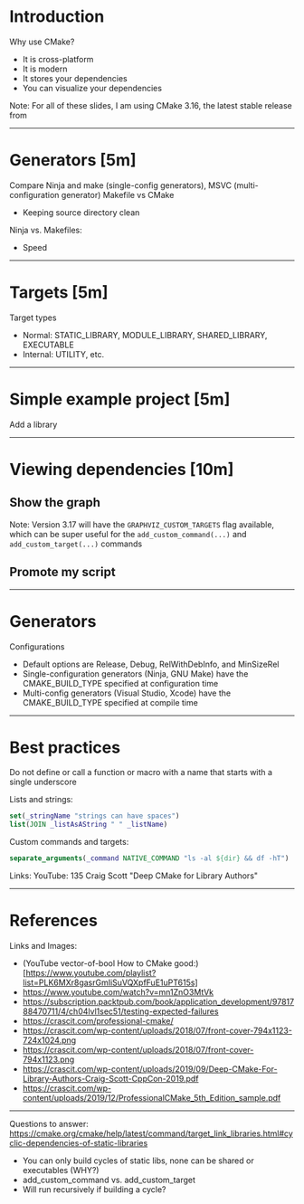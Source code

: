 # Introduction

Why use CMake?
* It is cross-platform
* It is modern
* It stores your dependencies
* You can visualize your dependencies

Note: For all of these slides, I am using CMake 3.16, the latest stable release from [](https://cmake.org/download/)

---
# Generators [5m]

Compare Ninja and make (single-config generators), MSVC (multi-configuration generator)
Makefile vs CMake
* Keeping source directory clean

Ninja vs. Makefiles:
* Speed

---
# Targets [5m]

Target types
* Normal: STATIC_LIBRARY, MODULE_LIBRARY, SHARED_LIBRARY, EXECUTABLE
* Internal: UTILITY, etc.

---
# Simple example project [5m]
Add a library

---
# Viewing dependencies [10m]

## Show the graph

Note: Version 3.17 will have the `GRAPHVIZ_CUSTOM_TARGETS` flag available, which can be super useful for the `add_custom_command(...)` and `add_custom_target(...)` commands

## Promote my script

---
# Generators

Configurations
* Default options are Release, Debug, RelWithDebInfo, and MinSizeRel
* Single-configuration generators (Ninja, GNU Make) have the CMAKE_BUILD_TYPE specified at configuration time
* Multi-config generators (Visual Studio, Xcode) have the CMAKE_BUILD_TYPE specified at compile time

---
# Best practices


Do not define or call a function or macro with a name that starts with a single underscore

Lists and strings:
```cmake
set(_stringName "strings can have spaces")
list(JOIN _listAsAString " " _listName)
```


Custom commands and targets:
```cmake
separate_arguments(_command NATIVE_COMMAND "ls -al ${dir} && df -hT")
```

Links:
YouTube:
135 Craig Scott "Deep CMake for Library Authors"


---
# References

Links and Images:
* (YouTube vector-of-bool How to CMake good:)[https://www.youtube.com/playlist?list=PLK6MXr8gasrGmIiSuVQXpfFuE1uPT615s]
* https://www.youtube.com/watch?v=mn1ZnO3MtVk
* https://subscription.packtpub.com/book/application_development/9781788470711/4/ch04lvl1sec51/testing-expected-failures
* https://crascit.com/professional-cmake/
* https://crascit.com/wp-content/uploads/2018/07/front-cover-794x1123-724x1024.png
* https://crascit.com/wp-content/uploads/2018/07/front-cover-794x1123.png
* https://crascit.com/wp-content/uploads/2019/09/Deep-CMake-For-Library-Authors-Craig-Scott-CppCon-2019.pdf
* https://crascit.com/wp-content/uploads/2019/12/ProfessionalCMake_5th_Edition_sample.pdf

---
Questions to answer:
https://cmake.org/cmake/help/latest/command/target_link_libraries.html#cyclic-dependencies-of-static-libraries
* You can only build cycles of static libs, none can be shared or executables (WHY?)
* add_custom_command vs. add_custom_target
* Will run recursively if building a cycle?
